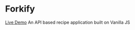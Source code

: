 # Forkify

[Live Demo](https://aman-forkify.netlify.app/)
An API based recipe application built on Vanilla JS
